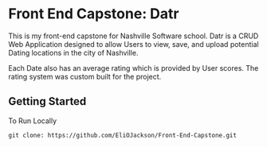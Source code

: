 # Front End Capstone: Datr
This is my front-end capstone for Nashville Software school. Datr is a CRUD Web Application designed to allow Users to view, save, and upload potential Dating locations in the city of Nashville.

Each Date also has an average rating which is provided by User scores. The rating system was custom built for the project. 

## Getting Started

To Run Locally
```
git clone: https://github.com/EliOJackson/Front-End-Capstone.git
```